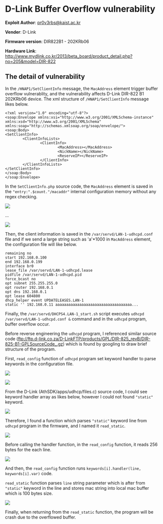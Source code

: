 # D-Link Buffer Overflow vulnerability

**Exploit Author**: pr0v3rbs@kaist.ac.kr

**Vender**: D-Link

**Firmware version**:
DIR822B1 - 202KRb06

**Hardware Link**:
http://www.mydlink.co.kr/2013/beta_board/product_detail.php?no=205&model=DIR-822

## The detail of vulnerability ##

In the `/HNAP1/SetClientInfo` message, the `MacAddress` element trigger buffer overflow vulnerablity, and the vulnerability affects D-Link DIR-822 B1 202KRb06 device. The xml structure of `/HNAP1/SetClientInfo` message likes below.

```
<?xml version="1.0" encoding="utf-8"?>
<soap:Envelope xmlns:xsi="http://www.w3.org/2001/XMLSchema-instance" xmlns:xsd="http://www.w3.org/2001/XMLSchema" xmlns:soap="http://schemas.xmlsoap.org/soap/envelope/">
<soap:Body>
<SetClientInfo>
        <ClientInfoLists>
                <ClientInfo>
                        <MacAddress></MacAddress>
                        <NickName></NickName>
                        <ReserveIP></ReserveIP>
                </ClientInfo>
        </ClientInfoLists>
</SetClientInfo>
</soap:Body>
</soap:Envelope>
```

In the `SetClientInfo.php` source code, the `MacAddress` element is saved in the `"entry:".$count."/macaddr"` internal configuration memory without any regex checking.

![](SetClientInfo.php1.png)

...

![](SetClientInfo.php2.png)

Then, the client information is saved in the `/var/servd/LAN-1-udhcpd.conf` file and if we send a large string such as 'a'*1000 in `MacAddress` element, the configuration file will like below.

```
remaining no
start 192.168.0.100
end 192.168.0.199
interface br0
lease_file /var/servd/LAN-1-udhcpd.lease
pidfile /var/servd/LAN-1-udhcpd.pid
force_bcast no
opt subnet 255.255.255.0
opt router 192.168.0.1
opt dns 192.168.0.1
opt lease 604800
dhcp_helper event UPDATELEASES.LAN-1
static '' 192.168.0.11 aaaaaaaaaaaaaaaaaaaaaaaaaaaaaaaaaaa...
```

Finally, the `/var/servd/DHCPS4.LAN-1_start.sh` script executes `udhcpd /var/servd/LAN-1-udhcpd.conf &` command and in the `udhcpd` program, buffer overflow occur.

Before reverse engineering the `udhcpd` program, I referenced similar source code (ftp://ftp.d-link.co.za/D-LinkFTP/products/GPL/DIR-825_revB/DIR-825-B1-GPLSourceCode_.gz) which is found by googling to draw brief structure of the program.

First, `read_config` function of `udhcpd` program set keyword handler to parse keywords in the configuration file.

![](udhcpd_main.png)

![](read_config.png)

From the D-Link (AthSDK/apps/udhcp/files.c) source code, I could see keyword handler array as likes below, however I could not found `"static"` keyword.

![](keywords.png)

Therefore, I found a function which parses `"static"` keyword line from `udhcpd` program in the firmware, and I named it `read_static`.

![](keyword_static.png)

Before calling the handler function, in the `read_config` function, it reads 256 bytes for the each line.

![](udhcpd_read_config.png)

And then, the `read_config` function runs `keywords[i].handler(line, keywords[i].var)` code.

`read_static` function parses `line` string parameter which is after from `"static"` keyword in the line and stores mac string into local mac buffer which is 100 bytes size.

![](read_static.png)

Finally, when returning from the `read_static` function, the program will be crash due to the overflowed buffer.
